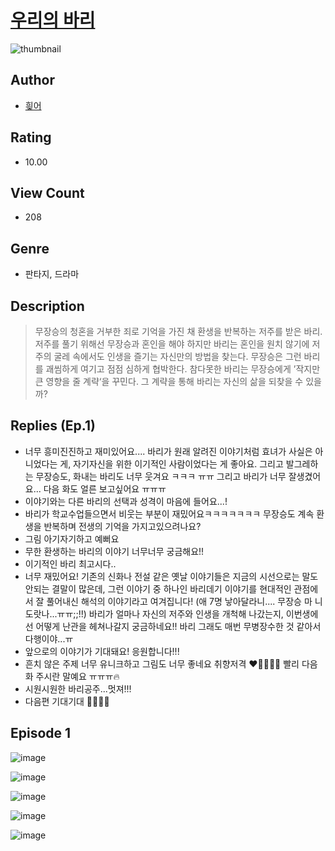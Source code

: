 # [우리의 바리](https://comic.naver.com/challenge/list?titleId=810426)
![thumbnail](https://image-comic.pstatic.net/user_contents_data/challenge_comic/2023/05/23/272233/upload_4121981557662822713_480x623.jpeg)

## Author
- [힂어](https://comic.naver.com/artistTitle?id=272233)

## Rating
- 10.00

## View Count
- 208

## Genre
- 판타지, 드라마

## Description
> 무장승의 청혼을 거부한 죄로 기억을 가진 채 환생을 반복하는 저주를 받은 바리. 저주를 풀기 위해선 무장승과 혼인을 해야 하지만 바리는 혼인을 원치 않기에 저주의 굴레 속에서도 인생을 즐기는 자신만의 방법을 찾는다. 무장승은 그런 바리를 괘씸하게 여기고 점점 심하게 협박한다. 참다못한 바리는 무장승에게 ’작지만 큰 영향을 줄 계략‘을 꾸민다. 그 계략을 통해 바리는 자신의 삶을 되찾을 수 있을까?

## Replies (Ep.1)
- 너무 흥미진진하고 재미있어요.... 바리가 원래 알려진 이야기처럼 효녀가 사실은 아니었다는 게, 자기자신을 위한 이기적인 사람이었다는 게 좋아요. 그리고 발그레하는 무장승도, 화내는 바리도 너무 웃겨요 ㅋㅋㅋ ㅠㅠ 그리고 바리가 너무 잘생겼어요... 다음 화도 얼른 보고싶어요 ㅠㅠㅠ
- 이야기와는 다른 바리의 선택과 성격이 마음에 들어요...!
- 바리가 학교수업들으면서 비웃는 부분이 재밌어요ㅋㅋㅋㅋㅋㅋㅋ 무장승도 계속 환생을 반복하며 전생의 기억을 가지고있으려나요?
- 그림 아기자기하고 예뻐요
- 무한 환생하는 바리의 이야기 너무너무 궁금해요!!
- 이기적인 바리 최고시다..
- 너무 재밌어요! 기존의 신화나 전설 같은 옛날 이야기들은 지금의 시선으로는 말도 안되는 결말이 많은데, 그런 이야기 중 하나인 바리데기 이야기를 현대적인 관점에서 잘 풀어내신 해석의 이야기라고 여겨집니다! (애 7명 낳아달라니.... 무장승 마 니 도랏나...ㅠㅠ;;!!) 바리가 얼마나 자신의 저주와 인생을 개척해 나갔는지, 이번생에선 어떻게 난관을 헤쳐나갈지 궁금하네요!! 바리 그래도 매번 무병장수한 것 같아서 다행이야...ㅠ
- 앞으로의 이야기가 기대돼요! 응원합니다!!!
- 흔치 않은 주제 너무 유니크하고 그림도 너무 좋네요 취향저격 ❤️💖💖💖✨ 빨리 다음화 주시란 말예요 ㅠㅠㅠ🔥
- 시원시원한 바리공주...멋져!!!
- 다음편 기대기대 🙏🙏🙏🙏

## Episode 1
![image](https://image-comic.pstatic.net/user_contents_data/challenge_comic/2023/05/23/272233/upload_3918754236462151012.jpeg)

![image](https://image-comic.pstatic.net/user_contents_data/challenge_comic/2023/05/23/272233/upload_7089340033977626931.jpeg)

![image](https://image-comic.pstatic.net/user_contents_data/challenge_comic/2023/05/23/272233/upload_4136054026648369253.jpeg)

![image](https://image-comic.pstatic.net/user_contents_data/challenge_comic/2023/05/23/272233/upload_3618187344141825848.jpeg)

![image](https://image-comic.pstatic.net/user_contents_data/challenge_comic/2023/05/23/272233/upload_4123156927089883184.jpeg)
